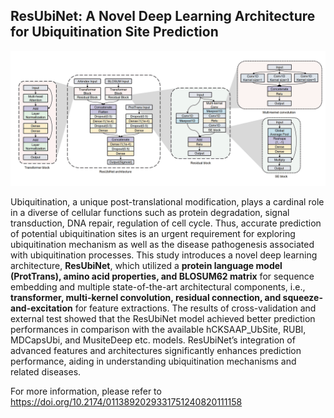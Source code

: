 ## ResUbiNet: A Novel Deep Learning Architecture for Ubiquitination Site Prediction  


<div align="center">
  <img src="https://github.com/Tuan-Space/ResUbiNet/blob/main/graphic_abstract.png">
</div>  


Ubiquitination, a unique post-translational modification, plays a cardinal role in a diverse of cellular functions such as protein degradation, signal transduction, DNA repair, regulation of cell cycle. Thus, accurate prediction of potential ubiquitination sites is an urgent requirement for exploring ubiquitination mechanism as well as the disease pathogenesis associated with ubiquitination processes. This study introduces a novel deep learning architecture, **ResUbiNet**, which utilized a **protein language model (ProtTrans), amino acid properties, and BLOSUM62 matrix** for sequence embedding and multiple state-of-the-art architectural components, i.e., **transformer, multi-kernel convolution, residual connection, and squeeze-and-excitation** for feature extractions. The results of cross-validation and external test showed that the ResUbiNet model achieved better prediction performances in comparison with the available hCKSAAP_UbSite, RUBI, MDCapsUbi, and MusiteDeep etc. models. ResUbiNet’s integration of advanced features and architectures significantly enhances prediction performance, aiding in understanding ubiquitination mechanisms and related diseases.  

For more information, please refer to https://doi.org/10.2174/0113892029331751240820111158
